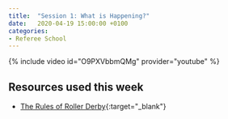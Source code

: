 ```yaml
---
title:  "Session 1: What is Happening?"
date:   2020-04-19 15:00:00 +0100
categories:
- Referee School
---
```

<!-- more -->

{% include video id="O9PXVbbmQMg" provider="youtube" %}

## Resources used this week
-   [The Rules of Roller Derby][]{:target="_blank"}

[The Rules of Roller Derby]: <https://rules.wftda.com> "The Rules of Flat Track Roller Derby"

